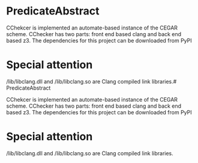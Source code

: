 # PredicateAbstract

CChekcer is implemented an automate-based instance of the CEGAR scheme. CChecker has two parts: front end based clang and back end based z3. The dependencies for this project can be downloaded from PyPI

# Special attention

/lib/libclang.dll and /lib/libclang.so are Clang compiled link libraries.# PredicateAbstract

CChekcer is implemented an automate-based instance of the CEGAR scheme. CChecker has two parts: front end based clang and back end based z3. The dependencies for this project can be downloaded from PyPI

# Special attention

/lib/libclang.dll and /lib/libclang.so are Clang compiled link libraries.
